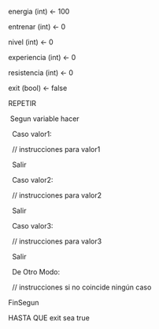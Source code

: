 energia (int) ← 100

entrenar (int) ← 0

nivel (int) ← 0

experiencia (int) ← 0

resistencia (int) ← 0

exit (bool) ← false



REPETIR

 Segun variable hacer



    Caso valor1:

        // instrucciones para valor1

        Salir



    Caso valor2:

        // instrucciones para valor2

        Salir



    Caso valor3:

        // instrucciones para valor3

        Salir



    De Otro Modo:

        // instrucciones si no coincide ningún caso

FinSegun



HASTA QUE exit sea true

